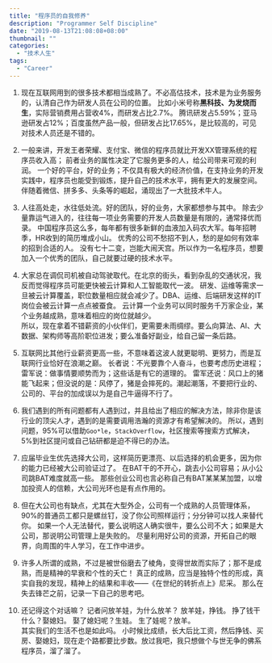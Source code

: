 ```yaml
---
title: "程序员的自我修养"
description: "Programmer Self Discipline"
date: "2019-08-13T21:08:08+08:00"
thumbnail: ""
categories:
  - "技术人生"
tags:
  - "Career"
---
```


1. 现在互联网用到的很多技术都相当成熟了。不必高估技术，技术是为业务服务的，认清自己作为研发人员在公司的位置。
比如小米号称**黑科技、为发烧而生**，实际营销费用占营收4%，而研发占比2.7%。
腾讯研发占5.59%；亚马逊研发占12%；百度虽然产品一般，但研发占比17.65%，是比较高的，可见对技术人员还是不错的。

2. 一般来讲，开发王者荣耀、支付宝、微信的程序员就比开发XX管理系统的程序员收入高；
前者业务的属性决定了它服务更多的人，给公司带来可观的利润。
一个好的平台，好的业务；不仅具有极大的经济价值，在支持业务的开发实践中，程序员也能受到锻炼，提升自己的技术水平，拥有更大的发展空间。
伴随着微信、拼多多、头条等的崛起，涌现出了一大批技术牛人。

3. 人往高处走，水往低处流。好的团队，好的业务，大家都想参与其中。
除去少量靠运气进入的，往往每一项业务需要的开发人员数量是有限的，通常择优而录。
中国程序员这么多，每年都有很多新鲜的血液加入码农大军。每年招聘季，HR收到的简历堆成小山。
优秀的公司不愁招不到人，愁的是如何有效率的招到合适的人。
没有七十二变，岂能大闹天宫。所以作为一名程序员，想要加入一个优秀的团队，自己就要过硬的技术水平。

4. 大家总在调侃司机被自动驾驶取代。在北京的街头，看到杂乱的交通状况，我反而觉得程序员可能更快被云计算和人工智能取代一波。
研发、运维等需求一旦被云计算覆盖，职位数量相应就会减少了。DBA、运维、后端研发这样的IT岗位会被云计算一点点被蚕食。
云计算一个业务可以同时服务千万家企业，某个业务越成熟，意味着相应的岗位就越少。<br>
所以，现在拿着不错薪资的小伙伴们，更需要未雨绸缪。要么向算法、AI、大数据、架构师等高阶职位进发；要么准备好副业，给自己留一条后路。

5. 互联网比其他行业薪资更高一些，不意味着这波人就更聪明、更努力，而是互联网行业恰好在浪潮之巅。
长者说：不光要靠个人奋斗，也要考虑历史进程；雷军说：做事情要顺势而为；这些话是有它的道理的。
雷军还说：风口上的猪能飞起来；但没说的是：风停了，猪是会摔死的。潮起潮落，不要把行业的、公司的、平台的加成误以为是自己牛逼得不行了。

6. 我们遇到的所有问题都有人遇到过，并且给出了相应的解决方法，除非你是该行业的顶尖人才，遇到的是需要调用浩瀚的资源才有希望解决的。
所以，遇到问题，95%可以借助`Goo*le`，`StackOverflow`，社区搜索等搜索方式解决，5%到社区提问或自己钻研都是迫不得已的办法。

7. 应届毕业生优先选择大公司，这样简历更漂亮、以后选择的机会更多，因为你的能力已经被大公司验证过了。
在BAT干的不开心，跳去小公司容易；从小公司跳BAT难度就高一些。
那些创业公司也言必称自己有BAT某某某加盟，以增加投资人的信赖，大公司光环也是有点作用的。

8. 但在大公司也有缺点，尤其在大型外企，公司有一个成熟的人员管理体系，90%的普通员工都只是螺丝钉，没了你公司照样运行；分分钟可以找人来替代你。
如果一个人无法替代，要么说明这人确实很牛，要么公司不大；如果是大公司，那说明公司管理上是失败的。
尽量利用好公司的资源，开拓自己的眼界，向周围的牛人学习，在工作中进步。

9. 许多人所谓的成熟，不过是被世俗磨去了棱角，变得世故而实际了；那不是成熟，而是精神的早衰和个性的夭亡！
真正的成熟，应当是独特个性的形成，真实自我的发现，精神上的结果和丰收——《在世纪的转折点上》尼采。
那么在失去锋芒之前，记录一下自己的思考吧。

10. 还记得这个对话嘛？
记者问放羊娃，为什么放羊？
放羊娃，挣钱。
挣了钱干什么？娶媳妇。
娶了媳妇呢？生娃。
生了娃呢？放羊。<br>
其实我们的生活不也是如此吗。
小时候比成绩，长大后比工资，然后挣钱、买房、娶媳妇，现在走个路都要比步数。放过我吧，我只想做个与世无争的佛系程序员，溜了溜了。
